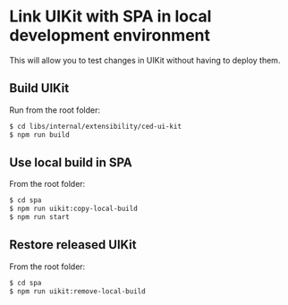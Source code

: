 # Link UIKit with SPA in local development environment

This will allow you to test changes in UIKit without having to deploy them.

## Build UIKit

Run from the root folder:

```bash
$ cd libs/internal/extensibility/ced-ui-kit
$ npm run build
```

## Use local build in SPA

From the root folder:

```bash
$ cd spa
$ npm run uikit:copy-local-build
$ npm run start
```

## Restore released UIKit

From the root folder:

```bash
$ cd spa
$ npm run uikit:remove-local-build
```
